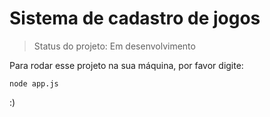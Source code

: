 # Sistema de cadastro de jogos

> Status do projeto: Em desenvolvimento

Para rodar esse projeto na sua máquina, por favor digite:
```
node app.js
```

:)
